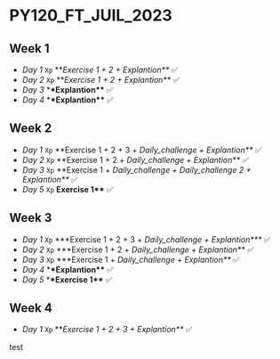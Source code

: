 # PY120_FT_JUIL_2023

## Week 1

- _Day 1_ `Xp` ***Exercise 1 + 2 + *Explantion\*\*** ✅️
- _Day 2_ `Xp` ***Exercise 1 + 2 + *Explantion\*\*** ✅️
- _Day 3_ \***\*Explantion\*\*** ✅️
- _Day 4_ \***\*Explantion\*\*** ✅️

## Week 2
- _Day 1_ `Xp` **Exercise 1 + 2 + 3 + *Daily_challenge + *Explantion\*\*** ✅️
- _Day 2_ `Xp` **Exercise 1 + 2 + *Daily_challenge + *Explantion\*\*** ✅️
- _Day 3_ `Xp` **Exercise 1 + *Daily_challenge + Daily_challenge 2 + *Explantion\*\*** ✅️
- _Day 5_ `Xp` **Exercise 1\*\*** ✅️

## Week 3
- _Day 1_ `Xp` ***Exercise 1 + 2 + 3 + *Daily_challenge + *Explantion\*\*\*** ✅️
- _Day 2_ `Xp` ***Exercise 1 + 2 + *Daily_challenge + *Explantion\*\*** ✅️
- _Day 3_ `Xp` ***Exercise 1 + *Daily_challenge + *Explantion\*\*** ✅️
- _Day 4_ \***\*Explantion\*\*** ✅️
- _Day 5_ \***\*Exercise 1\*\*** ✅️

## Week 4
- _Day 1_ `Xp` ***Exercise 1 + 2 + 3 + *Explantion\*\*** ✅️

test
